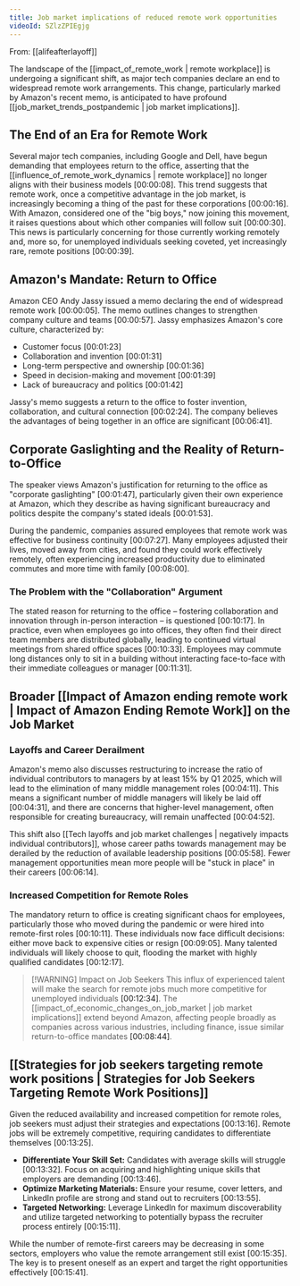 ```yaml
---
title: Job market implications of reduced remote work opportunities
videoId: SZlzZPIEgjg
---
```


From: [[alifeafterlayoff]] <br/> 

The landscape of the [[impact_of_remote_work | remote workplace]] is undergoing a significant shift, as major tech companies declare an end to widespread remote work arrangements. This change, particularly marked by Amazon's recent memo, is anticipated to have profound [[job_market_trends_postpandemic | job market implications]].

## The End of an Era for Remote Work
Several major tech companies, including Google and Dell, have begun demanding that employees return to the office, asserting that the [[influence_of_remote_work_dynamics | remote workplace]] no longer aligns with their business models <a class="yt-timestamp" data-t="00:00:08">[00:00:08]</a>. This trend suggests that remote work, once a competitive advantage in the job market, is increasingly becoming a thing of the past for these corporations <a class="yt-timestamp" data-t="00:00:16">[00:00:16]</a>. With Amazon, considered one of the "big boys," now joining this movement, it raises questions about which other companies will follow suit <a class="yt-timestamp" data-t="00:00:30">[00:00:30]</a>. This news is particularly concerning for those currently working remotely and, more so, for unemployed individuals seeking coveted, yet increasingly rare, remote positions <a class="yt-timestamp" data-t="00:00:39">[00:00:39]</a>.

## Amazon's Mandate: Return to Office
Amazon CEO Andy Jassy issued a memo declaring the end of widespread remote work <a class="yt-timestamp" data-t="00:00:05">[00:00:05]</a>. The memo outlines changes to strengthen company culture and teams <a class="yt-timestamp" data-t="00:00:57">[00:00:57]</a>. Jassy emphasizes Amazon's core culture, characterized by:
*   Customer focus <a class="yt-timestamp" data-t="00:01:23">[00:01:23]</a>
*   Collaboration and invention <a class="yt-timestamp" data-t="00:01:31">[00:01:31]</a>
*   Long-term perspective and ownership <a class="yt-timestamp" data-t="00:01:36">[00:01:36]</a>
*   Speed in decision-making and movement <a class="yt-timestamp" data-t="00:01:39">[00:01:39]</a>
*   Lack of bureaucracy and politics <a class="yt-timestamp" data-t="00:01:42">[00:01:42]</a>

Jassy's memo suggests a return to the office to foster invention, collaboration, and cultural connection <a class="yt-timestamp" data-t="00:02:24">[00:02:24]</a>. The company believes the advantages of being together in an office are significant <a class="yt-timestamp" data-t="00:06:41">[00:06:41]</a>.

## Corporate Gaslighting and the Reality of Return-to-Office
The speaker views Amazon's justification for returning to the office as "corporate gaslighting" <a class="yt-timestamp" data-t="00:01:47">[00:01:47]</a>, particularly given their own experience at Amazon, which they describe as having significant bureaucracy and politics despite the company's stated ideals <a class="yt-timestamp" data-t="00:01:53">[00:01:53]</a>.

During the pandemic, companies assured employees that remote work was effective for business continuity <a class="yt-timestamp" data-t="00:07:27">[00:07:27]</a>. Many employees adjusted their lives, moved away from cities, and found they could work effectively remotely, often experiencing increased productivity due to eliminated commutes and more time with family <a class="yt-timestamp" data-t="00:08:00">[00:08:00]</a>.

### The Problem with the "Collaboration" Argument
The stated reason for returning to the office – fostering collaboration and innovation through in-person interaction – is questioned <a class="yt-timestamp" data-t="00:10:17">[00:10:17]</a>. In practice, even when employees go into offices, they often find their direct team members are distributed globally, leading to continued virtual meetings from shared office spaces <a class="yt-timestamp" data-t="00:10:33">[00:10:33]</a>. Employees may commute long distances only to sit in a building without interacting face-to-face with their immediate colleagues or manager <a class="yt-timestamp" data-t="00:11:31">[00:11:31]</a>.

## Broader [[Impact of Amazon ending remote work | Impact of Amazon Ending Remote Work]] on the Job Market

### Layoffs and Career Derailment
Amazon's memo also discusses restructuring to increase the ratio of individual contributors to managers by at least 15% by Q1 2025, which will lead to the elimination of many middle management roles <a class="yt-timestamp" data-t="00:04:11">[00:04:11]</a>. This means a significant number of middle managers will likely be laid off <a class="yt-timestamp" data-t="00:04:31">[00:04:31]</a>, and there are concerns that higher-level management, often responsible for creating bureaucracy, will remain unaffected <a class="yt-timestamp" data-t="00:04:52">[00:04:52]</a>.

This shift also [[Tech layoffs and job market challenges | negatively impacts individual contributors]], whose career paths towards management may be derailed by the reduction of available leadership positions <a class="yt-timestamp" data-t="00:05:58">[00:05:58]</a>. Fewer management opportunities mean more people will be "stuck in place" in their careers <a class="yt-timestamp" data-t="00:06:14">[00:06:14]</a>.

### Increased Competition for Remote Roles
The mandatory return to office is creating significant chaos for employees, particularly those who moved during the pandemic or were hired into remote-first roles <a class="yt-timestamp" data-t="00:10:11">[00:10:11]</a>. These individuals now face difficult decisions: either move back to expensive cities or resign <a class="yt-timestamp" data-t="00:09:05">[00:09:05]</a>. Many talented individuals will likely choose to quit, flooding the market with highly qualified candidates <a class="yt-timestamp" data-t="00:12:17">[00:12:17]</a>.

>[!WARNING] Impact on Job Seekers
> This influx of experienced talent will make the search for remote jobs much more competitive for unemployed individuals <a class="yt-timestamp" data-t="00:12:34">[00:12:34]</a>. The [[impact_of_economic_changes_on_job_market | job market implications]] extend beyond Amazon, affecting people broadly as companies across various industries, including finance, issue similar return-to-office mandates <a class="yt-timestamp" data-t="00:08:44">[00:08:44]</a>.

## [[Strategies for job seekers targeting remote work positions | Strategies for Job Seekers Targeting Remote Work Positions]]
Given the reduced availability and increased competition for remote roles, job seekers must adjust their strategies and expectations <a class="yt-timestamp" data-t="00:13:16">[00:13:16]</a>. Remote jobs will be extremely competitive, requiring candidates to differentiate themselves <a class="yt-timestamp" data-t="00:13:25">[00:13:25]</a>.

*   **Differentiate Your Skill Set:** Candidates with average skills will struggle <a class="yt-timestamp" data-t="00:13:32">[00:13:32]</a>. Focus on acquiring and highlighting unique skills that employers are demanding <a class="yt-timestamp" data-t="00:13:46">[00:13:46]</a>.
*   **Optimize Marketing Materials:** Ensure your resume, cover letters, and LinkedIn profile are strong and stand out to recruiters <a class="yt-timestamp" data-t="00:13:55">[00:13:55]</a>.
*   **Targeted Networking:** Leverage LinkedIn for maximum discoverability and utilize targeted networking to potentially bypass the recruiter process entirely <a class="yt-timestamp" data-t="00:15:11">[00:15:11]</a>.

While the number of remote-first careers may be decreasing in some sectors, employers who value the remote arrangement still exist <a class="yt-timestamp" data-t="00:15:35">[00:15:35]</a>. The key is to present oneself as an expert and target the right opportunities effectively <a class="yt-timestamp" data-t="00:15:41">[00:15:41]</a>.